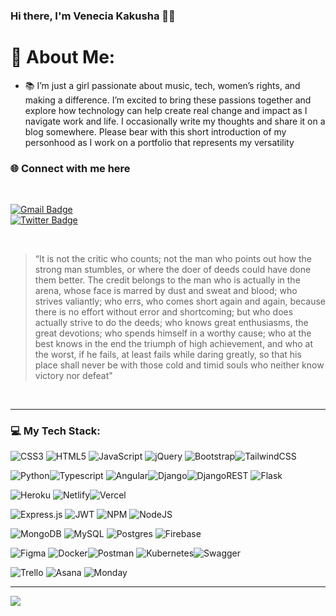 ### Hi there, I'm Venecia Kakusha 👨‍💻

# 💫 About Me:


- 📚 I’m just a girl passionate about music, tech, women’s rights, and making a difference. I’m excited to bring these passions together and explore how technology can help create real change and impact as I navigate work and life. I occasionally write my thoughts and share it on a blog somewhere. Please bear with this short introduction of my personhood as I work on a portfolio that represents my versatility<br>


### 🌐 Connect with me here<br>
<br>

[![Gmail Badge](https://img.shields.io/badge/-Gmail-c14438?style=flat-square&logo=Gmail&logoColor=white&link=mailto:kakushavenecia@gmail.com)](mailto:kakushavenecia@gmail.com)       
     [![Twitter Badge](https://img.shields.io/badge/-Twitter-1da1f2?style=flat-square&labelColor=1da1f2&logo=twitter&logoColor=white&link=https://twitter.com/_vee_k)](https://twitter.com/_vee_k)

<br>

> “It is not the critic who counts; not the man who points out how the strong man stumbles, or where the doer of deeds could have done them better. The credit belongs to the man who is actually in the arena, whose face is marred by dust and sweat and blood; who strives valiantly; who errs, who comes short again and again, because there is no effort without error and shortcoming; but who does actually strive to do the deeds; who knows great enthusiasms, the great devotions; who spends himself in a worthy cause; who at the best knows in the end the triumph of high achievement, and who at the worst, if he fails, at least fails while daring greatly, so that his place shall never be with those cold and timid souls who neither know victory nor defeat"
<br>

---
### 💻 My Tech Stack:

![CSS3](https://img.shields.io/badge/css3-%231572B6.svg?style=for-the-badge&logo=css3&logoColor=white) ![HTML5](https://img.shields.io/badge/html5-%23E34F26.svg?style=for-the-badge&logo=html5&logoColor=white) ![JavaScript](https://img.shields.io/badge/javascript-%23323330.svg?style=for-the-badge&logo=javascript&logoColor=%23F7DF1E)
![jQuery](https://img.shields.io/badge/jquery-%230769AD.svg?style=for-the-badge&logo=jquery&logoColor=white) ![Bootstrap](https://img.shields.io/badge/bootstrap-%23563D7C.svg?style=for-the-badge&logo=bootstrap&logoColor=white)![TailwindCSS](https://img.shields.io/badge/tailwindcss-%2338B2AC.svg?style=for-the-badge&logo=tailwind-css&logoColor=white) 


![Python](https://img.shields.io/badge/python-3670A0?style=for-the-badge&logo=python&logoColor=ffdd54)![Typescript](https://img.shields.io/badge/typescript-%23323330.svg?style=for-the-badge&logo=typescript&logoColor=%23F7DF1E) ![Angular](https://img.shields.io/badge/angular-%23007ACC.svg?style=for-the-badge&logo=Angular&logoColor=red)![Django](https://img.shields.io/badge/django-%23092E20.svg?style=for-the-badge&logo=django&logoColor=white)![DjangoREST](https://img.shields.io/badge/DJANGO-REST-ff1709?style=for-the-badge&logo=django&logoColor=white&color=ff1709&labelColor=gray) ![Flask ](https://img.shields.io/badge/flask-%23092E20.svg?style=for-the-badge&logo=flask&logoColor=white) 



![Heroku](https://img.shields.io/badge/heroku-%23430098.svg?style=for-the-badge&logo=heroku&logoColor=white) ![Netlify](https://img.shields.io/badge/netlify-%23000000.svg?style=for-the-badge&logo=netlify&logoColor=#00C7B7)![Vercel](https://img.shields.io/badge/vercel-%23000000.svg?style=for-the-badge&logo=vercel&logoColor=white) 



![Express.js](https://img.shields.io/badge/express.js-%23404d59.svg?style=for-the-badge&logo=express&logoColor=%2361DAFB) ![JWT](https://img.shields.io/badge/JWT-black?style=for-the-badge&logo=JSON%20web%20tokens) ![NPM](https://img.shields.io/badge/NPM-%23000000.svg?style=for-the-badge&logo=npm&logoColor=white) ![NodeJS](https://img.shields.io/badge/node.js-6DA55F?style=for-the-badge&logo=node.js&logoColor=white)



![MongoDB](https://img.shields.io/badge/MongoDB-%234ea94b.svg?style=for-the-badge&logo=mongodb&logoColor=white) ![MySQL](https://img.shields.io/badge/mysql-%2300f.svg?style=for-the-badge&logo=mysql&logoColor=white) ![Postgres](https://img.shields.io/badge/postgres-%23316192.svg?style=for-the-badge&logo=postgresql&logoColor=white) ![Firebase](https://img.shields.io/badge/firebase-%23039BE5.svg?style=for-the-badge&logo=firebase)	



![Figma](https://img.shields.io/badge/figma-%23F24E1E.svg?style=for-the-badge&logo=figma&logoColor=white) ![Docker](https://img.shields.io/badge/docker-%230db7ed.svg?style=for-the-badge&logo=docker&logoColor=white)![Postman](https://img.shields.io/badge/Postman-FF6C37?style=for-the-badge&logo=postman&logoColor=white) ![Kubernetes](https://img.shields.io/badge/kubernetes-%23326ce5.svg?style=for-the-badge&logo=kubernetes&logoColor=white)![Swagger](https://img.shields.io/badge/-Swagger-%23Clojure?style=for-the-badge&logo=swagger&logoColor=white) 



![Trello](https://img.shields.io/badge/Trello-%23026AA7.svg?style=for-the-badge&logo=Trello&logoColor=white) ![Asana](https://img.shields.io/badge/Asana-%23026AA7.svg?style=for-the-badge&logo=Asana&logoColor=red)  ![Monday](https://img.shields.io/badge/monday-%23026AA7.svg?style=for-the-badge&logo=Monday&logoColor=white) 

---
[![](https://visitcount.itsvg.in/api?id=KakushaVenecia&label=Profile%20Views&color=8&icon=0&pretty=false)](https://visitcount.itsvg.in)


